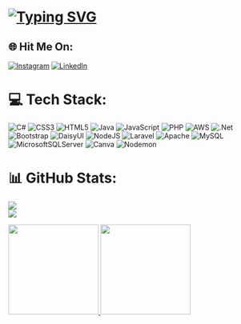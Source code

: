 # [![Typing SVG](https://readme-typing-svg.demolab.com/?lines=Hello+There+^^;Welcome+to+My+Github)](https://git.io/typing-svg)

## 🌐 Hit Me On:
[![Instagram](https://img.shields.io/badge/Instagram-%23E4405F.svg?logo=Instagram&logoColor=white)](https://instagram.com/ekiiman_j) [![LinkedIn](https://img.shields.io/badge/LinkedIn-%230077B5.svg?logo=linkedin&logoColor=white)](https://www.linkedin.com/in/eki-iman-j/)

# 💻 Tech Stack:
![C#](https://img.shields.io/badge/c%23-%23239120.svg?style=plastic&logo=csharp&logoColor=white) ![CSS3](https://img.shields.io/badge/css3-%231572B6.svg?style=plastic&logo=css3&logoColor=white) ![HTML5](https://img.shields.io/badge/html5-%23E34F26.svg?style=plastic&logo=html5&logoColor=white) ![Java](https://img.shields.io/badge/java-%23ED8B00.svg?style=plastic&logo=openjdk&logoColor=white) ![JavaScript](https://img.shields.io/badge/javascript-%23323330.svg?style=plastic&logo=javascript&logoColor=%23F7DF1E) ![PHP](https://img.shields.io/badge/php-%23777BB4.svg?style=plastic&logo=php&logoColor=white) ![AWS](https://img.shields.io/badge/AWS-%23FF9900.svg?style=plastic&logo=amazon-aws&logoColor=white) ![.Net](https://img.shields.io/badge/.NET-5C2D91?style=plastic&logo=.net&logoColor=white) ![Bootstrap](https://img.shields.io/badge/bootstrap-%238511FA.svg?style=plastic&logo=bootstrap&logoColor=white) ![DaisyUI](https://img.shields.io/badge/daisyui-5A0EF8?style=plastic&logo=daisyui&logoColor=white) ![NodeJS](https://img.shields.io/badge/node.js-6DA55F?style=plastic&logo=node.js&logoColor=white) ![Laravel](https://img.shields.io/badge/laravel-%23FF2D20.svg?style=plastic&logo=laravel&logoColor=white) ![Apache](https://img.shields.io/badge/apache-%23D42029.svg?style=plastic&logo=apache&logoColor=white) ![MySQL](https://img.shields.io/badge/mysql-%2300000f.svg?style=plastic&logo=mysql&logoColor=white) ![MicrosoftSQLServer](https://img.shields.io/badge/Microsoft%20SQL%20Server-CC2927?style=plastic&logo=microsoft%20sql%20server&logoColor=white) ![Canva](https://img.shields.io/badge/Canva-%2300C4CC.svg?style=plastic&logo=Canva&logoColor=white) ![Nodemon](https://img.shields.io/badge/NODEMON-%23323330.svg?style=plastic&logo=nodemon&logoColor=%BBDEAD)
# 📊 GitHub Stats:
![](https://github-readme-streak-stats.herokuapp.com/?user=ekiman123&theme=dracula&hide_border=false)<br/>
![](https://github-readme-stats.vercel.app/api/top-langs/?username=ekiman123&theme=dracula&hide_border=false&include_all_commits=true&count_private=true&layout=compact)

<p align="left">
<a href="https://github.com/ekiiman123">
  <img height="180em" src="https://github-readme-stats-eight-theta.vercel.app/api?username=ekiiman123&show_icons=true&theme=algolia&include_all_commits=true&count_private=true"/>
  <img height="180em" src="https://github-readme-stats-eight-theta.vercel.app/api/top-langs/?username=ekiiman123&layout=compact&langs_count=8&theme=algolia"/>
</a>
</p>


<!-- **ekiIman123/ekiIman123** is a ✨ _special_ ✨ repository because its `README.md` (this file) appears on your GitHub profile.

Here are some ideas to get you started:

- 🔭 I’m currently working on ...
- 🌱 I’m currently learning ...
- 👯 I’m looking to collaborate on ...
- 🤔 I’m looking for help with ...
- 💬 Ask me about: Frontend (Next Js & React Js)
- 📫 How to reach me: ...
- 😄 Pronouns: he/him
- ⚡ Fun fact: i'm moslem
- -->
